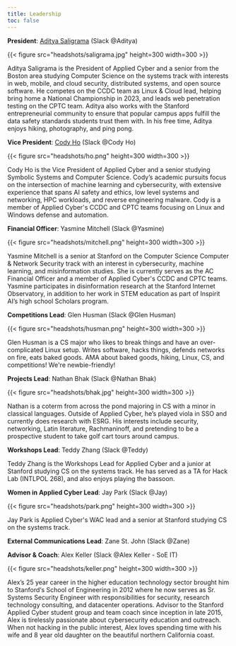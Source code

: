 ```yaml
---
title: Leadership
toc: false
---
```


**President**: [Aditya Saligrama](https://saligrama.io) (Slack @Aditya)

{{< figure src="headshots/saligrama.jpg" height=300 width=300 >}}

Aditya Saligrama is the President of Applied Cyber and a senior from the Boston area studying Computer Science on the systems track with interests in web, mobile, and cloud security, distributed systems, and open source software. He competes on the CCDC team as Linux & Cloud lead, helping bring home a National Championship in 2023, and leads web penetration testing on the CPTC team. Aditya also works with the Stanford entrepreneurial community to ensure that popular campus apps fulfill the data safety standards students trust them with. In his free time, Aditya enjoys hiking, photography, and ping pong.

**Vice President**: [Cody Ho](https://github.com/aesrentai) (Slack @Cody Ho)

{{< figure src="headshots/ho.png" height=300 width=300 >}}

Cody Ho is the Vice President of Applied Cyber and a senior studying Symbolic Systems and Computer Science. Cody’s academic pursuits focus on the intersection of machine learning and cybersecurity, with extensive experience that spans AI safety and ethics, low level systems and networking, HPC workloads, and reverse engineering malware. Cody is a member of Applied Cyber's CCDC and CPTC teams focusing on Linux and Windows defense and automation.

**Financial Officer**: Yasmine Mitchell (Slack @Yasmine)

{{< figure src="headshots/mitchell.png" height=300 width=300 >}}

Yasmine Mitchell is a senior at Stanford on the Computer Science Computer & Network Security track with an interest in cybersecurity, machine learning, and misinformation studies. She is currently serves as the AC Financial Officer and a member of Applied Cyber's CCDC and CPTC teams. Yasmine participates in disinformation research at the Stanford Internet Observatory, in addition to her work in STEM education as part of Inspirit AI’s high school Scholars program.

**Competitions Lead**: Glen Husman (Slack @Glen Husman)

{{< figure src="headshots/husman.png" height=300 width=300 >}}

Glen Husman is a CS major who likes to break things and have an over-complicated Linux setup. Writes software, hacks things, defends networks on fire, eats baked goods. AMA about baked goods, hiking, Linux, CS, and competitions! We're newbie-friendly!

**Projects Lead**: Nathan Bhak (Slack @Nathan Bhak)

{{< figure src="headshots/bhak.jpg" height=300 width=300 >}}

Nathan is a coterm from across the pond majoring in CS with a minor in classical languages. Outside of Applied Cyber, he’s played viola in SSO and currently does research with ESRG. His interests include security, networking, Latin literature, Rachmaninoff, and pretending to be a prospective student to take golf cart tours around campus.

**Workshops Lead**: Teddy Zhang (Slack @Teddy)

Teddy Zhang is the Workshops Lead for Applied Cyber and a junior at Stanford studying CS on the systems track. He has served as a TA for Hack Lab (INTLPOL 268), and also enjoys playing the bassoon.

**Women in Applied Cyber Lead**: Jay Park (Slack @Jay)

{{< figure src="headshots/park.png" height=300 width=300 >}}

Jay Park is Applied Cyber's WAC lead and a senior at Stanford studying CS on the systems track.

**External Communications Lead**: Zane St. John (Slack @Zane)

**Advisor & Coach**: Alex Keller (Slack @Alex Keller - SoE IT)

{{< figure src="headshots/keller.png" height=300 width=300 >}}

Alex’s 25 year career in the higher education technology sector brought him to Stanford‘s School of Engineering in 2012 where he now serves as Sr. Systems Security Engineer with responsibilities for security, research technology consulting, and datacenter operations. Advisor to the Stanford Applied Cyber student group and team coach since inception in late 2015, Alex is tirelessly passionate about cybersecurity education and outreach. When not hacking in the public interest, Alex loves spending time with his wife and 8 year old daughter on the beautiful northern California coast.